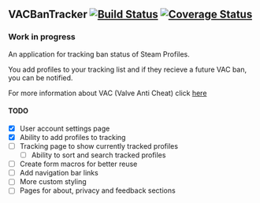 ## VACBanTracker [![Build Status](https://travis-ci.com/Saturn/vacbantracker.svg?branch=master)](https://travis-ci.com/Saturn/vacbantracker) [![Coverage Status](https://coveralls.io/repos/github/Saturn/vacbantracker/badge.svg?branch=master)](https://coveralls.io/github/Saturn/vacbantracker?branch=master)

### Work in progress

An application for tracking ban status of Steam Profiles.

You add profiles to your tracking list and if they recieve a future VAC ban, you can be notified.

For more information about VAC (Valve Anti Cheat) click [here](https://support.steampowered.com/kb/7849-RADZ-6869/valve-anti-cheat-system-vac)

#### TODO
- [x] User account settings page
- [x] Ability to add profiles to tracking
- [ ] Tracking page to show currently tracked profiles
    - [ ] Ability to sort and search tracked profiles
- [ ] Create form macros for better reuse
- [ ] Add navigation bar links
- [ ] More custom styling
- [ ] Pages for about, privacy and feedback sections
